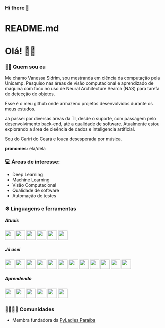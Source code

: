 ### Hi there 👋

<!--
**vanessasidrim/vanessasidrim** is a ✨ _special_ ✨ repository because its `README.md` (this file) appears on your GitHub profile.

Here are some ideas to get you started:

- 🔭 I’m currently working on ...
- 🌱 I’m currently learning ...
- 👯 I’m looking to collaborate on ...
- 🤔 I’m looking for help with ...
- 💬 Ask me about ...
- 📫 How to reach me: ...
- 😄 Pronouns: ...
- ⚡ Fun fact: ...
-->

# README.md

# Olá! ✌🏼

### :woman_technologist:	 Quem sou eu
Me chamo Vanessa Sidrim, sou mestranda em ciência da computação pela Unicamp. Pesquiso nas áreas de visão computacional e aprendizado de máquina com foco no uso de Neural Architecture Search (NAS) para tarefa de detecção de objetos.

Esse é o meu github onde armazeno projetos desenvolvidos durante os meus estudos.

Já passei por diversas áreas da TI, desde o suporte, com passagem pelo desenvolvimento back-end, até a qualidade de software. Atualmente estou explorando a área de cieência de dados e inteligencia artificial.

Sou do Cariri do Ceará e louca desesperada por música.

**pronomes:** ela/dela

### 💻 Áreas de interesse: 
  - Deep Learning
  - Machine Learning
  - Visão Computacional
  - Qualidade de software
  - Automação de testes
  
### :gear: Linguagens e ferramentas

##### Atuais
<code><img height="30" src="https://cdn.jsdelivr.net/npm/simple-icons@3.12.1/icons/python.svg"></code>
<code><img height="30" src="https://simpleicons.org/icons/pandas.svg"></code>
<code><img height="30" src="https://cdn.jsdelivr.net/npm/simple-icons@v3/icons/numpy.svg"></code>
<code><img height="30" src="https://cdn.jsdelivr.net/npm/simple-icons@v3/icons/jupyter.svg"></code>
<code><img height="30" src="https://cdn.jsdelivr.net/npm/simple-icons@3.12.1/icons/pytorch.svg"></code>
<code><img height="30" src="https://cdn.jsdelivr.net/npm/simple-icons@3.12.1/icons/docker.svg"></code>

##### Já usei
<code><img height="30" src="https://cdn.jsdelivr.net/npm/simple-icons@v3/icons/java.svg"></code>
<code><img height="30" src="https://cdn.jsdelivr.net/npm/simple-icons@v3/icons/mysql.svg"></code>
<code><img height="30" src="https://cdn.jsdelivr.net/npm/simple-icons@v3/icons/json.svg"></code>
<code><img height="30" src="https://cdn.jsdelivr.net/npm/simple-icons@3.12.1/icons/c.svg"></code>
<code><img height="30" src="https://cdn.jsdelivr.net/npm/simple-icons@3.12.1/icons/csharp.svg"></code>
<code><img height="30" src="https://cdn.jsdelivr.net/npm/simple-icons@3.12.1/icons/html5.svg"></code>
<code><img height="30" src="https://cdn.jsdelivr.net/npm/simple-icons@3.12.1/icons/css3.svg"></code>
<code><img height="30" src="https://cdn.jsdelivr.net/npm/simple-icons@3.12.1/icons/filezilla.svg"></code>
<code><img height="30" src="https://cdn.jsdelivr.net/npm/simple-icons@3.12.1/icons/jenkins.svg"></code>
<code><img height="30" src="https://cdn.jsdelivr.net/npm/simple-icons@3.12.1/icons/microsoftsqlserver.svg"></code>
<code><img height="30" src="https://cdn.jsdelivr.net/npm/simple-icons@3.12.1/icons/oracle.svg"></code>
<code><img height="30" src="https://cdn.jsdelivr.net/npm/simple-icons@3.12.1/icons/postgresql.svg"></code>

##### Aprendendo
<code><img height="30" src="https://cdn.jsdelivr.net/npm/simple-icons@v3/icons/r.svg"></code>
<code><img height="30" src="https://cdn.jsdelivr.net/npm/simple-icons@3.12.1/icons/tensorflow.svg"></code>
<code><img height="30" src="https://cdn.jsdelivr.net/npm/simple-icons@v3/icons/javascript.svg"></code>
<code><img height="30" src="https://cdn.jsdelivr.net/npm/simple-icons@3.12.1/icons/typescript.svg"></code>
<code><img height="30" src="https://cdn.jsdelivr.net/npm/simple-icons@v3/icons/react.svg"></code>
<code><img height="30" src="https://cdn.jsdelivr.net/npm/simple-icons@3.12.1/icons/node-dot-js.svg"></code>

### :family_woman_woman_girl_girl:	Comunidades
   - Membra fundadora da [PyLadies Paraíba](https://github.com/pyladiespb)
